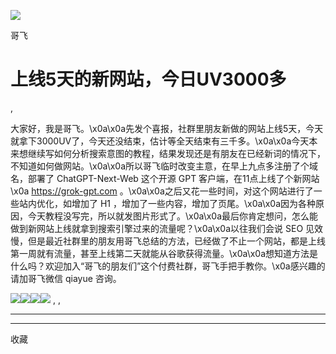 ![](http://mmbiz.qpic.cn/mmbiz_png/LBrX00GQeicsQIcEZg1UMapobh9KDpNHpFI7CNXVq0Z4zQD6zVia7KGl8iacciaFNPCa3Cic1TKp4h7tYY9doIQ3eRg/300?wx_fmt=png)

哥飞

#  上线5天的新网站，今日UV3000多

,

大家好，我是哥飞。\x0a\x0a先发个喜报，社群里朋友新做的网站上线5天，今天就拿下3000UV了，今天还没结束，估计等全天结束有三千多。\x0a\x0a今天本来想继续写如何分析搜索意图的教程，结果发现还是有朋友在已经新词的情况下，不知道如何做网站。\x0a\x0a所以哥飞临时改变主意，在早上九点多注册了个域名，部署了
ChatGPT-Next-Web 这个开源 GPT 客户端，在11点上线了个新网站\x0a https://grok-gpt.com
。\x0a\x0a之后又花一些时间，对这个网站进行了一些站内优化，如增加了 H1
，增加了一些内容，增加了页尾。\x0a\x0a因为各种原因，今天教程没写完，所以就发图片形式了。\x0a\x0a最后你肯定想问，怎么能做到新网站上线就拿到搜索引擎过来的流量呢？\x0a\x0a以往我们会说
SEO
见效慢，但是最近社群里的朋友用哥飞总结的方法，已经做了不止一个网站，都是上线第一周就有流量，甚至上线第二天就能从谷歌获得流量。\x0a\x0a想知道方法是什么吗？欢迎加入“哥飞的朋友们”这个付费社群，哥飞手把手教你。\x0a感兴趣的请加哥飞微信
qiayue 咨询。

![](https://mmbiz.qpic.cn/sz_mmbiz_jpg/LBrX00GQeicuR4pGHycZWB5cksAEll1LBlHwUytqYtduMaQNtic1zWKbibicI0I5tr35LxibicNBuGpzyuODuuXeBzlw/0?wx_fmt=jpeg)![](https://mmbiz.qpic.cn/sz_mmbiz_jpg/LBrX00GQeicuR4pGHycZWB5cksAEll1LBORWtwhbFB75CcK2Upa1OBxJag9l6XIQ8EmN5KkH4icGg92niaXQibX9lQ/0?wx_fmt=jpeg)![](https://mmbiz.qpic.cn/sz_mmbiz_jpg/LBrX00GQeicuR4pGHycZWB5cksAEll1LBKr13fdaQpQ7QicrlzYCP1IdYfmJvKufcSicmU9SFnbAlrxniaX4nsSqOA/0?wx_fmt=jpeg)![](https://mmbiz.qpic.cn/sz_mmbiz_jpg/LBrX00GQeicuR4pGHycZWB5cksAEll1LBlZ94KibHicFCqXshXePgKTYqqiaiaGrYz8ia0OEicwrGJic3jmoib9xsZX0rag/0?wx_fmt=jpeg)
,  ,





****



****



  收藏


